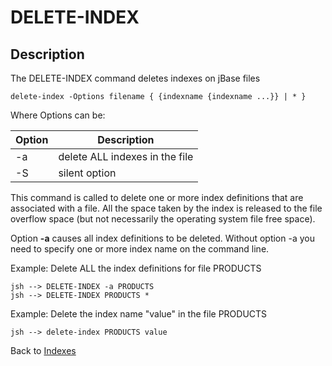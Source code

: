 # DELETE-INDEX

<PageHeader />

## Description

The DELETE-INDEX command deletes indexes on jBase files

```
delete-index -Options filename { {indexname {indexname ...}} | * }
```

Where Options can be:

| Option | Description |
| --- | --- |
| -a | delete ALL indexes in the file |
| -S | silent option |

This command is called to delete one or more index definitions that are associated with a file. All the space taken by the index is released to the file overflow space (but not necessarily the operating system file free space).

Option **-a** causes all index definitions to be deleted. Without option -a you need to specify one or more index name on the command line.

Example: Delete ALL the index definitions for file PRODUCTS

```
jsh --> DELETE-INDEX -a PRODUCTS
jsh --> DELETE-INDEX PRODUCTS *
```

Example: Delete the index name "value" in the file PRODUCTS

```
jsh --> delete-index PRODUCTS value
```

Back to [Indexes](./../README.md)
